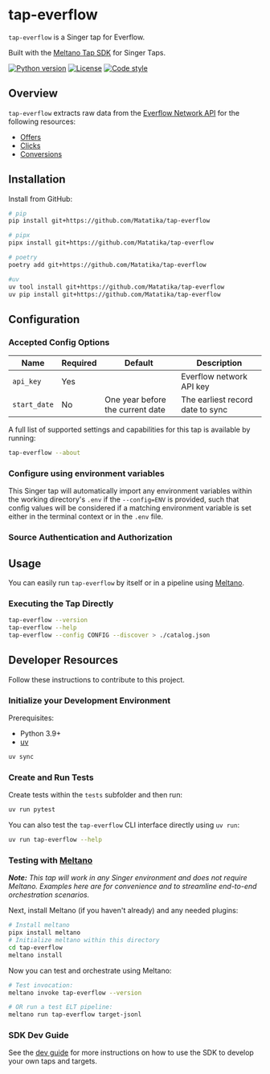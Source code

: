 # tap-everflow

`tap-everflow` is a Singer tap for Everflow.

Built with the [Meltano Tap SDK](https://sdk.meltano.com) for Singer Taps.

[![Python version](https://img.shields.io/badge/dynamic/toml?url=https%3A%2F%2Fraw.githubusercontent.com%2FMatatika%2Ftap-everflow%2Fmain%2Fpyproject.toml&query=project.requires-python&label=python)](https://docs.python.org/3/)
[![License](https://img.shields.io/github/license/Matatika/tap-everflow)](https://github.com/Matatika/tap-everflow/blob/main/LICENSE)
[![Code style](https://img.shields.io/endpoint?url=https%3A%2F%2Fraw.githubusercontent.com%2Fastral-sh%2Fruff%2Fmain%2Fassets%2Fbadge%2Fformat.json)](https://docs.astral.sh/ruff/)

## Overview

`tap-everflow` extracts raw data from the [Everflow Network API](https://developers.everflow.io/docs/network/) for the following resources:
- [Offers](https://developers.everflow.io/docs/network/offers/)
- [Clicks](https://developers.everflow.io/docs/network/reporting/raw_clicks/)
- [Conversions](https://developers.everflow.io/docs/network/reporting/raw_conversions/)

## Installation

Install from GitHub:

```bash
# pip
pip install git+https://github.com/Matatika/tap-everflow

# pipx
pipx install git+https://github.com/Matatika/tap-everflow

# poetry
poetry add git+https://github.com/Matatika/tap-everflow

#uv
uv tool install git+https://github.com/Matatika/tap-everflow
uv pip install git+https://github.com/Matatika/tap-everflow
```

## Configuration

### Accepted Config Options

Name | Required | Default | Description
--- | --- | --- | ---
`api_key` | Yes |  | Everflow network API key
`start_date` | No | One year before the current date | The earliest record date to sync

A full list of supported settings and capabilities for this
tap is available by running:

```bash
tap-everflow --about
```

### Configure using environment variables

This Singer tap will automatically import any environment variables within the working directory's
`.env` if the `--config=ENV` is provided, such that config values will be considered if a matching
environment variable is set either in the terminal context or in the `.env` file.

### Source Authentication and Authorization

<!--
Developer TODO: If your tap requires special access on the source system, or any special authentication requirements, provide those here.
-->

## Usage

You can easily run `tap-everflow` by itself or in a pipeline using [Meltano](https://meltano.com/).

### Executing the Tap Directly

```bash
tap-everflow --version
tap-everflow --help
tap-everflow --config CONFIG --discover > ./catalog.json
```

## Developer Resources

Follow these instructions to contribute to this project.

### Initialize your Development Environment

Prerequisites:

- Python 3.9+
- [uv](https://docs.astral.sh/uv/)

```bash
uv sync
```

### Create and Run Tests

Create tests within the `tests` subfolder and
then run:

```bash
uv run pytest
```

You can also test the `tap-everflow` CLI interface directly using `uv run`:

```bash
uv run tap-everflow --help
```

### Testing with [Meltano](https://www.meltano.com)

_**Note:** This tap will work in any Singer environment and does not require Meltano.
Examples here are for convenience and to streamline end-to-end orchestration scenarios._

<!--
Developer TODO:
Your project comes with a custom `meltano.yml` project file already created. Open the `meltano.yml` and follow any "TODO" items listed in
the file.
-->

Next, install Meltano (if you haven't already) and any needed plugins:

```bash
# Install meltano
pipx install meltano
# Initialize meltano within this directory
cd tap-everflow
meltano install
```

Now you can test and orchestrate using Meltano:

```bash
# Test invocation:
meltano invoke tap-everflow --version

# OR run a test ELT pipeline:
meltano run tap-everflow target-jsonl
```

### SDK Dev Guide

See the [dev guide](https://sdk.meltano.com/en/latest/dev_guide.html) for more instructions on how to use the SDK to
develop your own taps and targets.
